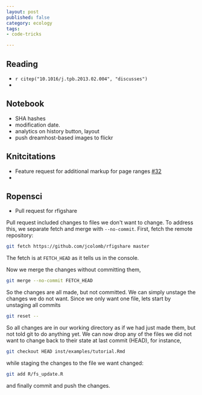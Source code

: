 ```yaml
---
layout: post
published: false
category: ecology
tags:
- code-tricks

---
```



## Reading 

* `r citep("10.1016/j.tpb.2013.02.004", "discusses")`
* 

## Notebook

* SHA hashes 
* modification date. 
* analytics on history button, layout
* push dreamhost-based images to flickr

## Knitcitations

* Feature request for additional markup for page ranges [#32](https://github.com/cboettig/knitcitations/issues/32)
*  

## Ropensci

* Pull request for rfigshare

Pull request included changes to files we don't want to change.  To address this, we separate fetch and merge with `--no-commit`.  First, fetch the remote repository:

```bash
git fetch https://github.com/jcolomb/rfigshare master
```

The fetch is at `FETCH_HEAD` as it tells us in the console.  

Now we merge the changes without committing them,

```bash
git merge --no-commit FETCH_HEAD
```

So the changes are all made, but not committed.  We can simply unstage the changes we do not want.  Since we only want one file, lets start by unstaging all commits

```bash
git reset --
```

So all changes are in our working directory as if we had just made them, but not told git to do anything yet.  We can now drop any of the files we did not want to change back to their state at last commit (HEAD), for instance,

```bash
git checkout HEAD inst/examples/tutorial.Rmd
```

while staging the changes to the file we want changed:

```bash
git add R/fs_update.R
```

and finally commit and push the changes.  




